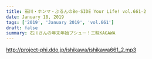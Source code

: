 ```yaml
---
title: 石川・ホンマ・ぶるんのBe-SIDE Your Life! vol.661-2
date: January 18, 2019
tags: ['2019', 'January 2019', 'vol.661']
draft: false
summary: 石川さんの年末年始プシュー！三昧KAGAWA
---
```


http://project-phi.ddo.jp/ishikawa/ishikawa661_2.mp3